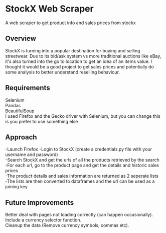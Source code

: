 # StockX Web Scraper
A web scraper to get product info and sales prices from stockx

## Overview
StockX is turning into a popular destination for buying and selling streetwear. Due to its bid/ask system vs more traditional auctions like eBay, it's also turned into the go to location to get an idea of an items value. I thought it would be a good project to get sales prices and potentially do some analysis to better understand reselling behaviour.

## Requirements
Selenium  
Pandas  
BeautifulSoup  
I used Firefox and the Gecko driver with Selenium, but you can change this is you prefer to use something else  

## Approach
-Launch Firefox
-Login to StockX (create a credentials.py file with your username and password)  
-Search StockX and get the urls of all the products retrieved by the search  
-For each url, go to the product page and get the details and historic sales prices  
-The product details and sales information are returned as 2 seperate lists  
-The lists are then converted to dataframes and the url can be used as a joining key  

## Future Improvements
Better deal with pages not loading correctly (can happen occasionally).  
Include a currency selector function.  
Cleanup the data (Remove currency symbols, commas etc).

